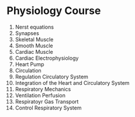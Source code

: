 # Physiology Course
1. Nerst equations
2. Synapses
3. Skeletal Muscle
4. Smooth Muscle
5. Cardiac Muscle
6. Cardiac Electrophysiology
7. Heart Pump
8. Circulation
9. Regulation Circulatory System
10. Integration of the Heart and Circulatory System
11. Respiratory Mechanics
12. Ventilation Perfusion
13. Respiratoyr Gas Transport
14. Control Respiratory System
